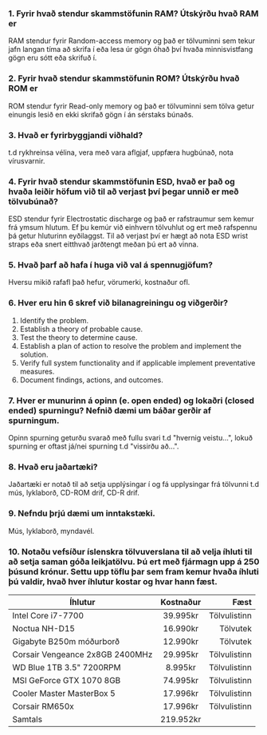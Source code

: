 ### 1. Fyrir hvað stendur skammstöfunin RAM? Útskýrðu hvað RAM er

RAM stendur fyrir Random-access memory og það er tölvuminni sem tekur jafn langan tíma að skrifa í eða lesa úr gögn óhað því hvaða minnisvistfang gögn eru sótt eða skrifuð í.

### 2. Fyrir hvað stendur skammstöfunin ROM? Útskýrðu hvað ROM er

ROM stendur fyrir Read-only memory og það er tölvuminni sem tölva getur einungis lesið en ekki skrifað gögn í án sérstaks búnaðs.

### 3. Hvað er fyrirbyggjandi viðhald?

t.d rykhreinsa vélina, vera með vara aflgjaf, uppfæra hugbúnað, nota vírusvarnir. 

### 4. Fyrir hvað stendur skammstöfunin ESD, hvað er það og hvaða leiðir höfum við til að verjast því þegar unnið er með tölvubúnað?

ESD stendur fyrir Electrostatic discharge og það er rafstraumur sem kemur frá ymsum hlutum. Ef þu kemúr við einhvern tölvuhlut og ert með rafspennu þá getur hluturinn eyðilaggst. Til að verjast því er hægt að nota ESD wrist straps eða snert eitthvað jarðtengt meðan þú ert að vinna.

### 5. Hvað þarf að hafa í huga við val á spennugjöfum?

Hversu mikið rafafl það hefur, vörumerki, kostnaður ofl.

### 6. Hver eru hin 6 skref við bilanagreiningu og viðgerðir?

1. Identify the problem.
2. Establish a theory of probable cause.
3. Test the theory to determine cause.
4. Establish a plan of action to resolve the problem and implement the solution.
5. Verify full system functionality and if applicable implement preventative measures.
6. Document findings, actions, and outcomes.

### 7. Hver er munurinn á opinn (e. open ended) og lokaðri (closed ended) spurningu? Nefnið dæmi um báðar gerðir af spurningum.

Opinn spurning geturðu svarað með fullu svari t.d "hvernig veistu...", lokuð spurning er oftast já/nei spurning t.d "vissirðu að...".

### 8. Hvað eru jaðartæki?

Jaðartæki er notað til að setja upplýsingar í og fá upplysingar frá tölvunni t.d mús, lyklaborð, CD-ROM drif, CD-R drif.

### 9. Nefndu þrjú dæmi um inntakstæki.

Mús, lyklaborð, myndavél.

### 10. Notaðu vefsíður íslenskra tölvuverslana til að velja íhluti til að setja saman góða leikjatölvu. Þú ert með fjármagn upp á 250 þúsund krónur. Settu upp töflu þar sem fram kemur hvaða íhluti þú valdir, hvað hver íhlutur kostar og hvar hann fæst.

| Íhlutur        | Kostnaður           | Fæst  |
| -------------  |:-------------:      | -----:|
| Intel Core i7-7700 | 39.995kr        |Tölvulistinn |
| Noctua NH-D15  | 16.990kr            |Tölvutek |
| Gigabyte B250m móðurborð  | 12.990kr |Tölvutek |
| Corsair Vengeance 2x8GB 2400MHz      | 29.995kr|Tölvulistinn |
| WD Blue 1TB 3.5" 7200RPM       | 8.995kr            | Tölvulistinn |
| MSI GeForce GTX 1070 8GB | 74.995kr           | Tölvulistinn |
| Cooler Master MasterBox 5       | 17.996kr       | Tölvulistinn |
| Corsair RM650x       | 17.996kr            | Tölvulistinn |
| Samtals| 219.952kr ||